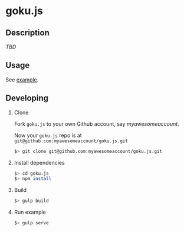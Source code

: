 # goku.js


## Description

*TBD*


## Usage

See [example](https://github.com/seiyugi/goku.js/tree/master/example).


## Developing

1. Clone
    
    Fork `goku.js` to your own Github account, say *myawesomeaccount*.
    
    Now your `goku.js` repo is at `git@github.com:myawesomeaccount/goku.js.git`
    
    ```sh
    $> git clone git@github.com:myawesomeaccount/goku.js.git
    ```
2. Install dependencies
    ```sh
    $> cd goku.js
    $> npm install
    ```

3. Build
    ```sh
    $> gulp build
    ```

4. Run example
    ```sh
    $> gulp serve
    ```
